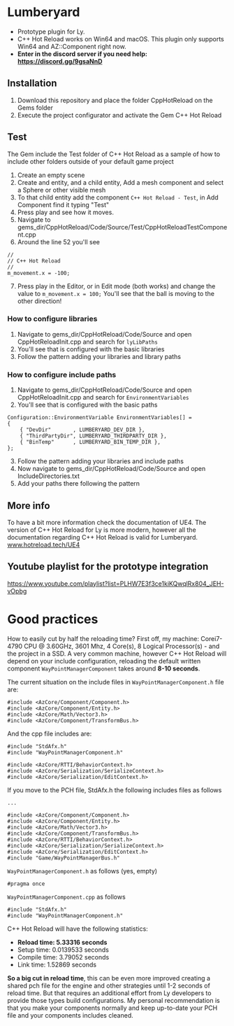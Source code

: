 # Lumberyard
- Prototype plugin for Ly. 
- C++ Hot Reload works on Win64 and macOS. This plugin only supports Win64 and AZ::Component right now.
- **Enter in the discord server if you need help: https://discord.gg/9gsaNnD**

## Installation
1. Download this repository and place the folder CppHotReload on the Gems folder
2. Execute the project configurator and activate the Gem C++ Hot Reload

## Test
The Gem include the Test folder of C++ Hot Reload as a sample of how to include other folders outside of your default game project
1. Create an empty scene
2. Create and entity, and a child entity, Add a mesh component and select a Sphere or other visible mesh
3. To that child entity add the component `C++ Hot Reload - Test`, in Add Component find it typing "Test"
4. Press play and see how it moves.
5. Navigate to gems_dir/CppHotReload/Code/Source/Test/CppHotReloadTestComponent.cpp
6. Around the line 52 you'll see
```
//
// C++ Hot Reload
// 
m_movement.x = -100;     
```
7. Press play in the Editor, or in Edit mode (both works) and change the value to `m_movement.x = 100;`
You'll see that the ball is moving to the other direction!

### How to configure libraries
1. Navigate to gems_dir/CppHotReload/Code/Source and open CppHotReloadInit.cpp and search for `lyLibPaths`
2. You'll see that is configured with the basic libraries
3. Follow the pattern adding your libraries and library paths

### How to configure include paths
1. Navigate to gems_dir/CppHotReload/Code/Source and open CppHotReloadInit.cpp and search for `EnvironmentVariables`
2. You'll see that is configured with the basic paths
```
Configuration::EnvironmentVariable EnvironmentVariables[] =
{
    { "DevDir"       , LUMBERYARD_DEV_DIR },
    { "ThirdPartyDir", LUMBERYARD_THIRDPARTY_DIR },
    { "BinTemp"      , LUMBERYARD_BIN_TEMP_DIR },
};
```
3. Follow the pattern adding your libraries and include paths
4. Now navigate to gems_dir/CppHotReload/Code/Source and open IncludeDirectories.txt
5. Add your paths there following the pattern

## More info
To have a bit more information check the documentation of UE4. The version of C++ Hot Reload for Ly is more modern, however all the documentation regarding C++ Hot Reload is valid for Lumberyard.
www.hotreload.tech/UE4

## Youtube playlist for the prototype integration
https://www.youtube.com/playlist?list=PLHW7E3f3ce1kiKQwqlRx804_JEH-vOpbg

# Good practices
How to easily cut by half the reloading time?
First off, my machine: Corei7-4790 CPU @ 3.60GHz, 3601 Mhz, 4 Core(s), 8 Logical Processor(s) - and the project in a SSD.
A very common machine, however C++ Hot Reload will depend on your include configuration, reloading the default written component `WayPointManagerComponent` takes around **8-10 seconds**. 

The current situation on the include files in `WayPointManagerComponent.h` file are:
```
#include <AzCore/Component/Component.h>
#include <AzCore/Component/Entity.h>
#include <AzCore/Math/Vector3.h>
#include <AzCore/Component/TransformBus.h>
```
And the cpp file includes are:
```
#include "StdAfx.h"
#include "WayPointManagerComponent.h"

#include <AzCore/RTTI/BehaviorContext.h>
#include <AzCore/Serialization/SerializeContext.h>
#include <AzCore/Serialization/EditContext.h>
```

If you move to the PCH file, StdAfx.h the following includes files as follows
```
... 

#include <AzCore/Component/Component.h>
#include <AzCore/Component/Entity.h>
#include <AzCore/Math/Vector3.h>
#include <AzCore/Component/TransformBus.h>
#include <AzCore/RTTI/BehaviorContext.h>
#include <AzCore/Serialization/SerializeContext.h>
#include <AzCore/Serialization/EditContext.h>
#include "Game/WayPointManagerBus.h"
```
`WayPointManagerComponent.h` as follows (yes, empty)
```
#pragma once
```
`WayPointManagerComponent.cpp` as follows
```
#include "StdAfx.h"
#include "WayPointManagerComponent.h"
```

C++ Hot Reload will have the following statistics:
- **Reload time:  5.33316 seconds**
- Setup time:   0.0139533 seconds
- Compile time: 3.79052 seconds
- Link time:    1.52869 seconds

**So a big cut in reload time**, this can be even more improved creating a shared pch file for the engine and other strategies until 1-2 seconds of reload time. But that requires an additional effort from Ly developers to provide those types build configurations. My personal recommendation is that you make your components normally and keep up-to-date your PCH file and your components includes cleaned.
